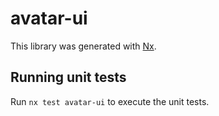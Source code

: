 # avatar-ui

This library was generated with [Nx](https://nx.dev).

## Running unit tests

Run `nx test avatar-ui` to execute the unit tests.
